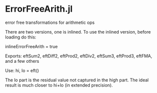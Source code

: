 # ErrorFreeArith.jl
error free transformations for arithmetic ops

There are two versions, one is inlined.  To use the inlined version, before loading do this:

inlineErrorFreeArith = true

Exports: eftSum2, eftDiff2, eftProd2, eftDiv2, eftSum3, eftProd3, eftFMA, and a few others

Use:  hi, lo = eft<function>()

The lo part is the residual value not captured in the high part.
The ideal result is much closer to hi+lo (in extended precision).

